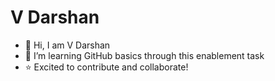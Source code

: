 # V Darshan

- 👋 Hi, I am V Darshan  
- 🌱 I’m learning GitHub basics through this enablement task  
- ⭐ Excited to contribute and collaborate!
